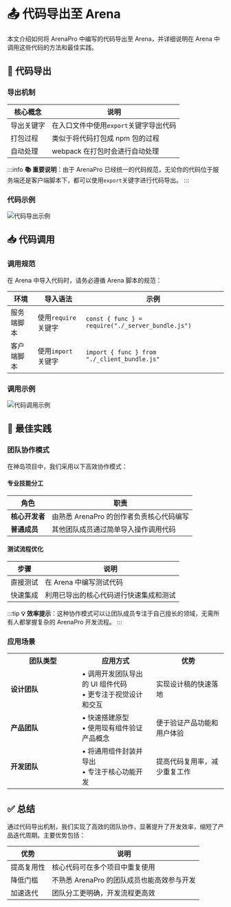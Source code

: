 # 📤 代码导出至 Arena

本文介绍如何将 ArenaPro 中编写的代码导出至 Arena，并详细说明在 Arena 中调用这些代码的方法和最佳实践。

## 🔄 代码导出

### 导出机制

| 核心概念   | 说明                                   |
| ---------- | -------------------------------------- |
| 导出关键字 | 在入口文件中使用`export`关键字导出代码 |
| 打包过程   | 类似于将代码打包成 npm 包的过程        |
| 自动处理   | webpack 在打包时会进行自动处理         |

:::info
**📚 重要说明**：由于 ArenaPro 已经统一的代码规范，无论你的代码位于服务端还是客户端脚本下，都可以使用`export`关键字进行代码导出。
:::

### 代码示例

![代码导出示例](/QQ20241204-204315.png)

## 📥 代码调用

### 调用规范

在 Arena 中导入代码时，请务必遵循 Arena 脚本的规范：

| 环境       | 导入语法            | 示例                                              |
| ---------- | ------------------- | ------------------------------------------------- |
| 服务端脚本 | 使用`require`关键字 | `const { func } = require("./_server_bundle.js")` |
| 客户端脚本 | 使用`import`关键字  | `import { func } from "./_client_bundle.js"`      |

### 调用示例

![代码调用示例](/QQ20241204-202828.png)

## 🤝 最佳实践

### 团队协作模式

在神岛项目中，我们采用以下高效协作模式：

#### 专业技能分工

| 角色           | 职责                                     |
| -------------- | ---------------------------------------- |
| **核心开发者** | 由熟悉 ArenaPro 的创作者负责核心代码编写 |
| **普通成员**   | 其他团队成员通过简单导入操作调用代码     |

#### 测试流程优化

| 步骤     | 说明                                   |
| -------- | -------------------------------------- |
| 直接测试 | 在 Arena 中编写测试代码                |
| 快速集成 | 利用已导出的核心代码进行快速集成和测试 |

:::tip
**💡 效率提示**：这种协作模式可以让团队成员专注于自己擅长的领域，无需所有人都掌握复杂的 ArenaPro 开发流程。
:::

### 应用场景

<table>
  <tr>
    <th width="150">团队类型</th>
    <th>应用方式</th>
    <th>优势</th>
  </tr>
  <tr>
    <td><b>设计团队</b></td>
    <td>
      • 调用开发团队导出的 UI 组件代码<br>
      • 更专注于视觉设计和交互
    </td>
    <td>实现设计稿的快速落地</td>
  </tr>
  <tr>
    <td><b>产品团队</b></td>
    <td>
      • 快速搭建原型<br>
      • 使用现有组件验证产品概念
    </td>
    <td>便于验证产品功能和用户体验</td>
  </tr>
  <tr>
    <td><b>开发团队</b></td>
    <td>
      • 将通用组件封装并导出<br>
      • 专注于核心功能开发
    </td>
    <td>提高代码复用率，减少重复工作</td>
  </tr>
</table>

## ✅ 总结

通过代码导出机制，我们实现了高效的团队协作，显著提升了开发效率，缩短了产品迭代周期。主要优势包括：

| 优势       | 说明                                       |
| ---------- | ------------------------------------------ |
| 提高复用性 | 核心代码可在多个项目中重复使用             |
| 降低门槛   | 不熟悉 ArenaPro 的团队成员也能高效参与开发 |
| 加速迭代   | 团队分工更明确，开发流程更高效             |
